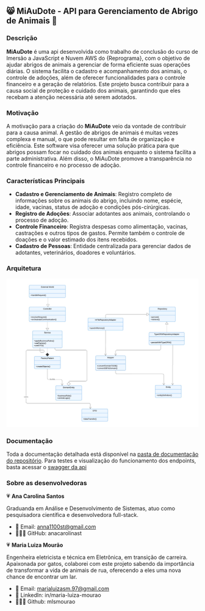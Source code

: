 ## 😸 MiAuDote - API para Gerenciamento de Abrigo de Animais 🐶

### Descrição

**MiAuDote** é uma api desenvolvida como trabalho de conclusão do curso de Imersão a JavaScript e Nuvem AWS do {Reprograma}, com o objetivo de ajudar abrigos de animais a gerenciar de forma eficiente suas operações diárias. O sistema facilita o cadastro e acompanhamento dos animais, o controle de adoções, além de oferecer funcionalidades para o controle financeiro e a geração de relatórios. Este projeto busca contribuir para a causa social de proteção e cuidado dos animais, garantindo que eles recebam a atenção necessária até serem adotados.

### Motivação
A motivação para a criação do **MiAuDote** veio da vontade de contribuir para a causa animal. A gestão de abrigos de animais é muitas vezes complexa e manual, o que pode resultar em falta de organização e eficiência. Este software visa oferecer uma solução prática para que abrigos possam focar no cuidado dos animais enquanto o sistema facilita a parte administrativa. Além disso, o MiAuDote promove a transparência no controle financeiro e no processo de adoção.

### Características Principais

- **Cadastro e Gerenciamento de Animais**: Registro completo de informações sobre os animais do abrigo, incluindo nome, espécie, idade, vacinas, status de adoção e condições pós-cirúrgicas.
- **Registro de Adoções**: Associar adotantes aos animais, controlando o processo de adoção.
- **Controle Financeiro**: Registra despesas como alimentação, vacinas, castrações e outros tipos de gastos. Permite também o controle de doações e o valor estimado dos itens recebidos.
- **Cadastro de Pessoas**: Entidade centralizada para gerenciar dados de adotantes, veterinários, doadores e voluntários.

### Arquitetura

![Diagrama da Arquitetura](./docs/diagrams/arquitetura-hexagonal.jpeg)

### Documentação
Toda a documentação detalhada está disponível na [pasta de documentação do repositório](https://github.com/anacarolinast/ON36-IJS-MiAuDote/tree/main/docs).
Para testes e visualização do funcionamento dos endpoints, basta acessar o [swagger da api](http://54.208.10.249:3000/docs)


### Sobre as desenvolvedoras

💗 **Ana Carolina Santos**

Graduanda em Análise e Desenvolvimento de Sistemas, atuo como pesquisadora científica e desenvolvedora full-stack.

- 💌 Email: anna1100st@gmail.com
- 👩🏻‍💻 GitHub: anacarolinast

💗 **Maria Luiza Mourão**

Engenheira eletricista e técnica em Eletrônica, em transição de carreira. Apaixonada por gatos, colaborei com este projeto sabendo da importância de transformar a vida de animais de rua, oferecendo a eles uma nova chance de encontrar um lar.
- 💌 Email: marialuizasm.97@gmail.com
- 💼 LinkedIn: in/maria-luiza-mourao
- 👩🏻‍💻 Github: mlsmourao
